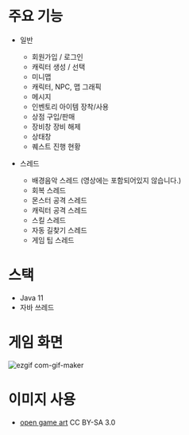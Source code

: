 # 주요 기능
- 일반
  - 회원가입 / 로그인
  - 캐릭터 생성 / 선택
  - 미니맵
  - 캐릭터, NPC, 맵 그래픽
  - 메시지
  - 인벤토리 아이템 장착/사용
  - 상점 구입/판매
  - 장비창 장비 해제
  - 상태창
  - 퀘스트 진행 현황

- 스레드
  - 배경음악 스레드 (영상에는 포함되어있지 않습니다.)
  - 회복 스레드
  - 몬스터 공격 스레드
  - 캐릭터 공격 스레드
  - 스킬 스레드
  - 자동 길찾기 스레드
  - 게임 팁 스레드

# 스택
- Java 11
- 자바 쓰레드

# 게임 화면

![ezgif com-gif-maker](https://user-images.githubusercontent.com/26181611/97953434-d0a22100-1de3-11eb-8e5c-9203cb2df0b1.gif)

# 이미지 사용
- [open game art](https://opengameart.org/content/16x16-tileset-water-dirt-forest) CC BY-SA 3.0
